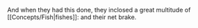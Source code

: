 And when they had this done, they inclosed a great multitude of [[Concepts/Fish\|fishes]]: and their net brake.
